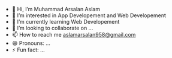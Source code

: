 - 👋 Hi, I’m Muhammad Arsalan Aslam
- 👀 I’m interested in App Developement and Web Developement
- 🌱 I’m currently learning Web Developement
- 💞️ I’m looking to collaborate on ...
- 📫 How to reach me aslamarsalan958@gmail.com
- 😄 Pronouns: ...
- ⚡ Fun fact: ...

<!---
ArsalanAslam11/ArsalanAslam11 is a ✨ special ✨ repository because its `README.md` (this file) appears on your GitHub profile.
You can click the Preview link to take a look at your changes.
--->
